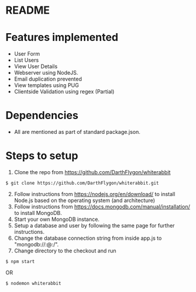 README
======

Features implemented
====================
* User Form 
* List Users
* View User Details
* Webserver using NodeJS.
* Email duplication prevented
* View templates using PUG
* Clientside Validation using regex (Partial)

Dependencies
============
* All are mentioned as part of standard package.json.

Steps to setup
==============
1. Clone the repo from https://github.com/DarthFlygon/whiterabbit
```
$ git clone https://github.com/DarthFlygon/whiterabbit.git
```
2. Follow instructions from https://nodejs.org/en/download/ to install Node.js based on the operating system (and architecture)
3. Follow instructions from https://docs.mongodb.com/manual/installation/ to install MongoDB.
4. Start your own MongoDB instance.
5. Setup a database and user by following the same page for further instructions.
6. Change the database connection string from inside app.js to "mongodb://<username>:<password>@<hostname>:<port>/<database>".
7. Change directory to the checkout and run
```
$ npm start
```
OR
```
$ nodemon whiterabbit
```